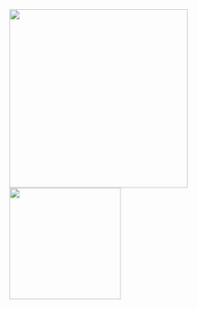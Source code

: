 <a href="https://github.com/ILSHAW">
  <img height=320 align="center" src="https://github-readme-stats.vercel.app/api?username=ILSHAW&show=reviews,discussions_started,discussions_answered,prs_merged,prs_merged_percentage&show_icons=true&theme=github_dark&card_width=846"/>
</a>
<a href="https://github.com/ILSHAW">
  <img height=200 align="center" src="https://github-readme-stats.vercel.app/api/top-langs?username=ILSHAW&layout=compact&theme=github_dark&card_width=846"/>
</a>
